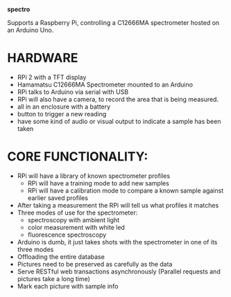 **spectro**

Supports a Raspberry Pi, controlling a C12666MA spectrometer hosted on an Arduino Uno.

# HARDWARE
- RPi 2 with a TFT display 
- Hamamatsu C12666MA Spectrometer mounted to an Arduino
- RPi talks to Arduino via serial with USB
- RPi will also have a camera, to record the area that is being measured.
- all in an enclosure with a battery
- button to trigger a new reading
- have some kind of audio or visual output to indicate a sample has been taken

# CORE FUNCTIONALITY:
- RPi will have a library of known spectrometer profiles
  - RPi will have a training mode to add new samples
  - RPi will have a calibration mode to compare a known sample against earlier saved profiles
- After taking a measurement the RPi will tell us what profiles it matches
- Three modes of use for the spectrometer:
  - spectroscopy with ambient light
  - color measurement with white led
  - fluorescence spectroscopy
- Arduino is dumb, it just takes shots with the spectrometer in one of its three modes
- Offloading the entire database 
- Pictures need to be preserved as carefully as the data
- Serve RESTful web transactions asynchronously (Parallel requests and pictures take a long time)
- Mark each picture with sample info
